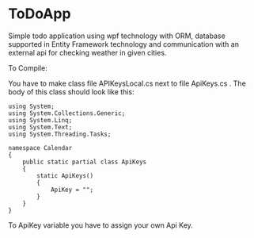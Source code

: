 # ToDoApp

Simple todo application using wpf technology with ORM, database supported in Entity Framework technology and communication with an external api for checking weather in given cities.

To Compile: 

You have to make class file APIKeysLocal.cs next to file ApiKeys.cs . The body of this class should look like this: 

```
using System;
using System.Collections.Generic;
using System.Linq;
using System.Text;
using System.Threading.Tasks;

namespace Calendar
{
    public static partial class ApiKeys
    {
        static ApiKeys()
        {
            ApiKey = "";
        }
    }
}      
```
To ApiKey variable you have to assign your own Api Key.
